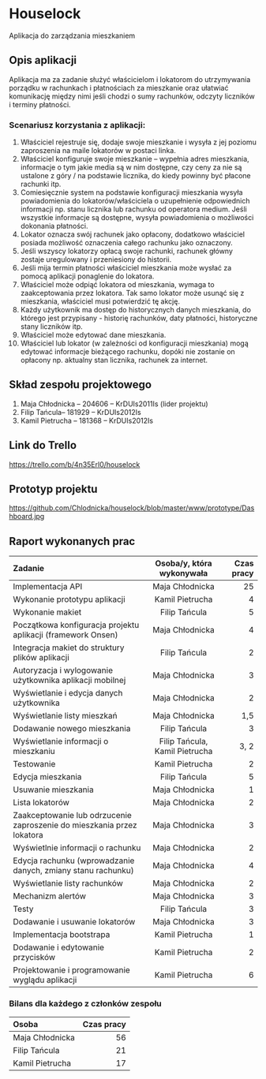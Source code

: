 # Houselock
Aplikacja do zarządzania mieszkaniem

## Opis aplikacji
Aplikacja ma za zadanie służyć właścicielom i lokatorom do utrzymywania porządku w rachunkach i płatnościach za mieszkanie oraz ułatwiać komunikację między nimi jeśli chodzi o sumy rachunków, odczyty liczników i terminy płatności.

### Scenariusz korzystania z aplikacji:
1. Właściciel rejestruje się, dodaje swoje mieszkanie i wysyła z jej poziomu zaproszenia na maile lokatorów w postaci linka.
2. Właściciel konfiguruje swoje mieszkanie – wypełnia adres mieszkania, informacje o tym jakie media są w nim dostępne, czy ceny za nie są ustalone z góry / na podstawie licznika, do kiedy powinny być płacone rachunki itp.
3. Comiesięcznie system na podstawie konfiguracji mieszkania wysyła powiadomienia do lokatorów/właściciela o uzupełnienie odpowiednich informacji np. stanu licznika lub rachunku od operatora medium. Jeśli wszystkie informacje są dostępne, wysyła powiadomienia o możliwości dokonania płatności.
4. Lokator oznacza swój rachunek jako opłacony, dodatkowo właściciel posiada możliwość oznaczenia całego rachunku jako oznaczony. 
5. Jeśli wszyscy lokatorzy opłacą swoje rachunki, rachunek główny zostaje uregulowany i przeniesiony do historii.
6. Jeśli mija termin płatności właściciel mieszkania może wysłać za pomocą aplikacji ponaglenie do lokatora.
7. Właściciel może odpiąć lokatora od mieszkania, wymaga to zaakceptowania przez lokatora. Tak samo lokator może usunąć się z mieszkania, właściciel musi potwierdzić tę akcję. 
8. Każdy użytkownik ma dostęp do historycznych danych mieszkania, do którego jest przypisany - historię rachunków, daty płatności, historyczne stany liczników itp.
9. Właściciel może edytować dane mieszkania.
10. Właściciel lub lokator (w zależności od konfiguracji mieszkania) mogą edytować informacje bieżącego rachunku, dopóki nie zostanie on opłacony np. aktualny stan licznika, rachunek za internet.

## Skład zespołu projektowego
1. Maja Chłodnicka – 204606 – KrDUIs2011Is (lider projektu)
2. Filip Tańcula– 181929 – KrDUIs2012Is
3. Kamil Pietrucha – 181368 – KrDUIs2012Is

## Link do Trello
https://trello.com/b/4n35Erl0/houselock

## Prototyp projektu
https://github.com/Chlodnicka/houselock/blob/master/www/prototype/Dashboard.jpg

## Raport wykonanych prac

| Zadanie | Osoba/y, która wykonywała | Czas pracy |
| :---         |     :---:      |          ---: |
| Implementacja API   | Maja Chłodnicka     | 25    |
| Wykonanie prototypu aplikacji     | Kamil Pietrucha       | 4      |
| Wykonanie makiet     | Filip Tańcula       | 5     |
| Początkowa konfiguracja projektu aplikacji (framework Onsen)     | Maja Chłodnicka       | 4      |
| Integracja makiet do struktury plików aplikacji     | Filip Tańcula       | 2      |
| Autoryzacja i wylogowanie użytkownika aplikacji mobilnej     | Maja Chłodnicka       | 3      |
| Wyświetlanie i edycja danych użytkownika     | Maja Chłodnicka       |  2     |
| Wyświetlanie listy mieszkań     | Maja Chłodnicka       | 1,5      |
| Dodawanie nowego mieszkania     | Filip Tańcula       | 3      |
| Wyświetlanie informacji o mieszkaniu     | Filip Tańcula, Kamil Pietrucha       | 3, 2      |
| Testowanie  | Kamil Pietrucha   | 2   |
| Edycja mieszkania     | Filip Tańcula       | 5      |
| Usuwanie mieszkania     | Maja Chłodnicka       | 1      |
| Lista lokatorów     | Maja Chłodnicka       | 2      |
| Zaakceptowanie lub odrzucenie zaproszenie do mieszkania przez lokatora     | Maja Chłodnicka       | 3      |
| Wyświetlnie informacji o rachunku     | Maja Chłodnicka       | 2      |
| Edycja rachunku (wprowadzanie danych, zmiany stanu rachunku)     | Maja Chłodnicka       | 4      |
| Wyświetlanie listy rachunków     | Maja Chłodnicka       | 2      |
| Mechanizm alertów     | Maja Chłodnicka       | 3      |
| Testy     | Filip Tańcula       | 3      |
| Dodawanie i usuwanie lokatorów |  Maja Chłodnicka | 3
| Implementacja bootstrapa | Kamil Pietrucha | 1
| Dodawanie i edytowanie przycisków | Kamil Pietrucha | 2
| Projektowanie i programowanie wyglądu aplikacji | Kamil Pietrucha | 6


### Bilans dla każdego z członków zespołu

| Osoba | Czas pracy |
| :---         |         ---: |
| Maja Chłodnicka     | 56    |
| Filip Tańcula       | 21     |
| Kamil Pietrucha     | 17     |

